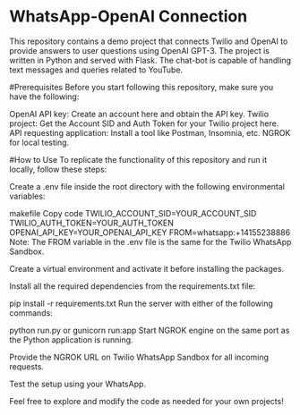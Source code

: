 # WhatsApp-OpenAI Connection

This repository contains a demo project that connects Twilio and OpenAI to provide answers to user questions using OpenAI GPT-3. The project is written in Python and served with Flask. The chat-bot is capable of handling text messages and queries related to YouTube.

#Prerequisites
Before you start following this repository, make sure you have the following:

OpenAI API key: Create an account here and obtain the API key.
Twilio project: Get the Account SID and Auth Token for your Twilio project here.
API requesting application: Install a tool like Postman, Insomnia, etc.
NGROK for local testing.

#How to Use
To replicate the functionality of this repository and run it locally, follow these steps:

Create a .env file inside the root directory with the following environmental variables:

makefile
Copy code
TWILIO_ACCOUNT_SID=YOUR_ACCOUNT_SID
TWILIO_AUTH_TOKEN=YOUR_AUTH_TOKEN
OPENAI_API_KEY=YOUR_OPENAI_API_KEY
FROM=whatsapp:+14155238886
Note: The FROM variable in the .env file is the same for the Twilio WhatsApp Sandbox.

Create a virtual environment and activate it before installing the packages.

Install all the required dependencies from the requirements.txt file:


pip install -r requirements.txt
Run the server with either of the following commands:


python run.py
or
gunicorn run:app
Start NGROK engine on the same port as the Python application is running.

Provide the NGROK URL on Twilio WhatsApp Sandbox for all incoming requests.

Test the setup using your WhatsApp.

Feel free to explore and modify the code as needed for your own projects!
